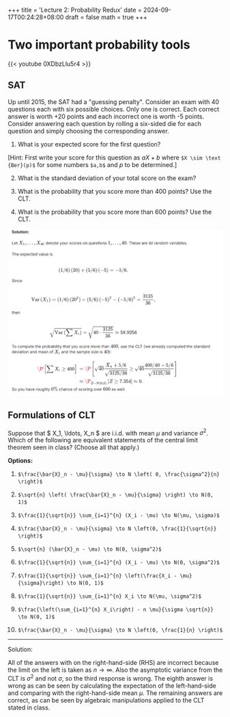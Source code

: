 +++
title = 'Lecture 2: Probability Redux'
date = 2024-09-17T00:24:28+08:00
draft = false
math = true
+++

# Two important probability tools

{{< youtube 0XDbzLlu5r4 >}}

## SAT

Up until 2015, the SAT had a "guessing penalty". Consider an exam with 40 questions each with six possible choices. Only one is correct. Each correct answer is worth +20 points and each incorrect one is worth -5 points. Consider answering each question by rolling a six-sided die for each question and simply choosing the corresponding answer.

1. What is your expected score for the first question?

[Hint: First write your score for this question as $aX+b$ where `$X \sim \text {Ber}(p)$` for some numbers `$a,b$` and $p$ to be determined.]

2. What is the standard deviation of your total score on the exam?

3. What is the probability that you score more than 400 points? Use the CLT.

4. What is the probability that you score more than 600 points? Use the CLT.

![SAT](img/SAT.png)


## Formulations of CLT

Suppose that $ X_1, \ldots, X_n $ are i.i.d. with mean $\mu$ and variance $\sigma^2$. Which of the following are equivalent statements of the central limit theorem seen in class? (Choose all that apply.)

**Options:**

1. `$\frac{\bar{X}_n - \mu}{\sigma} \to N \left( 0, \frac{\sigma^2}{n} \right)$`

2. `$\sqrt{n} \left( \frac{\bar{X}_n - \mu}{\sigma} \right) \to N(0, 1)$`

3. `$\frac{1}{\sqrt{n}} \sum_{i=1}^{n} (X_i - \mu) \to N(\mu, \sigma)$`

4. `$\frac{\bar{X}_n - \mu}{\sigma} \to N \left(0, \frac{1}{\sqrt{n}} \right)$`

5. `$\sqrt{n} (\bar{X}_n - \mu) \to N(0, \sigma^2)$`

6. `$\frac{1}{\sqrt{n}} \sum_{i=1}^{n} (X_i - \mu) \to N(0, \sigma^2)$`

7. `$\frac{1}{\sqrt{n}} \sum_{i=1}^{n} \left(\frac{X_i - \mu}{\sigma}\right) \to N(0, 1)$`

8. `$\frac{1}{\sqrt{n}} \sum_{i=1}^{n} X_i \to N(\mu, \sigma^2)$`

9. `$\frac{\left(\sum_{i=1}^{n} X_i\right) - n \mu}{\sigma \sqrt{n}} \to N(0, 1)$`

10. `$\frac{\bar{X}_n - \mu}{\sigma} \to N \left(0, \frac{1}{n} \right)$`

---

Solution:

All of the answers with  on the right-hand-side (RHS) are incorrect because the limit on the left is taken as $n\rightarrow \infty$. Also the asymptotic variance from the CLT is $\sigma^2$ and not $\sigma$, so the third response is wrong. The eighth answer is wrong as can be seen by calculating the expectation of the left-hand-side and comparing with the right-hand-side mean $\mu$. The remaining answers are correct, as can be seen by algebraic manipulations applied to the CLT stated in class.

